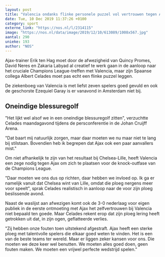 ```yaml
---
layout: post
title: "Valencia ondanks flinke personele puzzel vol vertrouwen tegen Ajax"
date: Tue, 10 Dec 2019 11:37:26 +0100
category: sport
externe_link: "https://nos.nl/l/2314115"
image: "https://nos.nl/data/image/2019/12/10/613089/1008x567.jpg"
aantal: 290
unieke: 193
author: "NOS"
---
```


<p>Ajax-trainer Erik ten Hag moet door de afwezigheid van Quincy Promes, David Neres en Zakaria Labyad al creatief te werk gaan in de aanloop naar het cruciale Champions League-treffen met Valencia, maar zijn Spaanse collega Albert Celades moet pas echt een flinke puzzel leggen.</p>
<p>De ziekenboeg van Valencia is met liefst zeven spelers goed gevuld en ook de geschorste Ezequiel Garay is er vanavond in Amsterdam niet bij.</p>
<h2>Oneindige blessuregolf</h2>
<p>"Het lijkt wel alsof we in een oneindige blessuregolf zitten", verzuchtte Celades maandagavond tijdens de persconferentie in de Johan Cruijff Arena.</p>
<p>"Dat baart mij natuurlijk zorgen, maar daar moeten we nu maar niet te lang bij stilstaan. Bovendien heb ik begrepen dat Ajax ook een paar aanvallers mist."</p>
<p>Om niet afhankelijk te zijn van het resultaat bij Chelsea-Lille, heeft Valencia een zege nodig tegen Ajax om zich te plaatsen voor de knock-outfase van de Champions League.</p>
<p>"Daar moeten we ons dus op richten, daar hebben we invloed op. Ik ga er namelijk vanuit dat Chelsea wint van Lille, omdat die ploeg nergens meer voor speelt", sprak Celades realistisch in aanloop naar de voor zijn ploeg beslissende avond.</p>
<p>Naast de waslijst aan afwezigen komt ook de 3-0 nederlaag voor eigen publiek in de eerste ontmoeting met Ajax het zelfvertrouwen bij Valencia niet bepaald ten goede. Maar Celades rekent erop dat zijn ploeg lering heeft getrokken uit dat, in zijn ogen, geflatteerde verlies.</p>
<p>"Zij hebben onze fouten toen uitstekend afgestraft. Ajax heeft een sterke ploeg met talentvolle spelers die elkaar goed weten te vinden. Het is een van de beste teams ter wereld. Maar er liggen zeker kansen voor ons. Die moeten we deze keer wel benutten. We moeten alles goed doen, geen fouten maken. We moeten een vrijwel perfecte wedstrijd spelen."</p>
